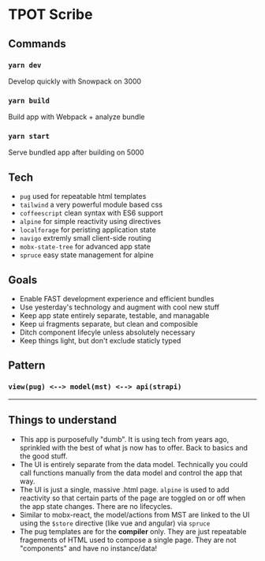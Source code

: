 # TPOT Scribe

## Commands

### `yarn dev`

Develop quickly with Snowpack on 3000

### `yarn build`

Build app with Webpack + analyze bundle

### `yarn start`

Serve bundled app after building on 5000

## Tech

- `pug` used for repeatable html templates
- `tailwind` a very powerful module based css
- `coffeescript` clean syntax with ES6 support
- `alpine` for simple reactivity using directives
- `localforage` for peristing application state
- `navigo` extremly small client-side routing
- `mobx-state-tree` for advanced app state
- `spruce` easy state management for alpine

## Goals

- Enable FAST development experience and efficient bundles
- Use yesterday's technology and augment with cool new stuff
- Keep app state entirely separate, testable, and managable
- Keep ui fragments separate, but clean and composible
- Ditch component lifecyle unless absolutely necessary
- Keep things light, but don't exclude staticly typed

## Pattern

### `view(pug) <--> model(mst) <--> api(strapi)`

---
## Things to understand

<!-- - Pug is used to help compose repeatable snippets of HTML together into one m -->

- This app is purposefully "dumb". It is using tech from years ago, sprinkled with the best of what js now has to offer. Back to basics and the good stuff.
- The UI is entirely separate from the data model. Technically you could call functions manually from the data model and control the app that way.
- The UI is just a single, massive .html page. `alpine` is used to add reactivity so that certain parts of the page are toggled on or off when the app state changes. There are no lifecycles.
- Similar to mobx-react, the model/actions from MST are linked to the UI using the `$store` directive (like vue and angular) via `spruce`
- The pug templates are for the **compiler** only. They are just repeatable fragements of HTML used to compose a single page. They are not "components" and have no instance/data!
